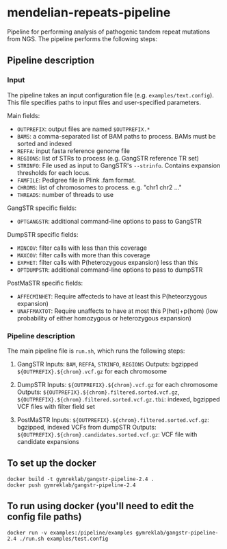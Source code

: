 # mendelian-repeats-pipeline
Pipeline for performing analysis of pathogenic tandem repeat mutations from NGS. The pipeline performs the following steps:

## Pipeline description

### Input
The pipeline takes an input configuration file (e.g. `examples/text.config`). This file specifies paths to input files and user-specified parameters.

Main fields:
* `OUTPREFIX`: output files are named `$OUTPREFIX.*`
* `BAMS`: a comma-separated list of BAM paths to process. BAMs must be sorted and indexed
* `REFFA`: input fasta reference genome file
* `REGIONS`: list of STRs to process (e.g. GangSTR reference TR set)
* `STRINFO`: File used as input to GangSTR's `--strinfo`. Contains expansion thresholds for each locus.
* `FAMFILE`: Pedigree file in Plink .fam format.
* `CHROMS`: list of chromosomes to process. e.g. "chr1 chr2 ..."
* `THREADS`: number of threads to use

GangSTR specific fields:
* `OPTGANGSTR`: additional command-line options to pass to GangSTR

DumpSTR specific fields:
* `MINCOV`: filter calls with less than this coverage
* `MAXCOV`: filter calls with more than this coverage
* `EXPHET`: filter calls with P(heterozygous expansion) less than this
* `OPTDUMPSTR`: additional command-line options to pass to dumpSTR

PostMaSTR specific fields:
* `AFFECMINHET`: Require affecteds to have at least this P(heteorzygous expansion)
* `UNAFFMAXTOT`: Require unaffects to have at most this P(het)+p(hom) (low probability of either homozygous or heterozygous expansion)

### Pipeline description

The main pipeline file is `run.sh`, which runs the following steps:

1. GangSTR
Inputs: `BAM`, `REFFA`, `STRINFO`, `REGIONS`
Outputs: bgzipped `${OUTPREFIX}.${chrom}.vcf.gz` for each chromosome

2. DumpSTR
Inputs: `${OUTPREFIX}.${chrom}.vcf.gz` for each chromosome
Outputs: `${OUTPREFIX}.${chrom}.filtered.sorted.vcf.gz`, `${OUTPREFIX}.${chrom}.filtered.sorted.vcf.gz.tbi`: indexed, bgzipped VCF files with filter field set

3. PostMaSTR
Inputs: `${OUTPREFIX}.${chrom}.filtered.sorted.vcf.gz`: bgzipped, indexed VCFs from dumpSTR
Outputs: `${OUTPREFIX}.${chrom}.candidates.sorted.vcf.gz`: VCF file with candidate expansions

## To set up the docker
```
docker build -t gymreklab/gangstr-pipeline-2.4 .
docker push gymreklab/gangstr-pipeline-2.4
```
## To run using docker (you'll need to edit the config file paths)
```
docker run -v examples:/pipeline/examples gymreklab/gangstr-pipeline-2.4 ./run.sh examples/test.config
```
